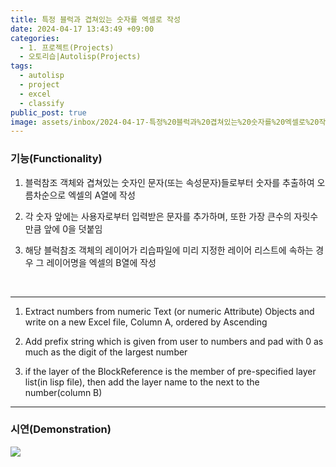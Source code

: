 ```yaml
---
title: 특정 블럭과 겹쳐있는 숫자를 엑셀로 작성
date: 2024-04-17 13:43:49 +09:00
categories:
  - 1. 프로젝트(Projects)
  - 오토리습|Autolisp(Projects)
tags:
  - autolisp
  - project
  - excel
  - classify
public_post: true
image: assets/inbox/2024-04-17-특정%20블럭과%20겹쳐있는%20숫자를%20엑셀로%20작성-1.gif
---
```


### 기능(Functionality)

1. 블럭참조 객체와 겹쳐있는 숫자인 문자(또는 속성문자)들로부터 숫자를 추출하여 오름차순으로 엑셀의 A열에 작성

2. 각 숫자 앞에는 사용자로부터 입력받은 문자를 추가하며, 또한 가장 큰수의 자릿수만큼 앞에 0을 덧붙임

3. 해당 블럭참조 객체의 레이어가 리습파일에 미리 지정한 레이어 리스트에 속하는 경우 그 레이어명을 엑셀의 B열에 작성

<br>
<hr>


1. Extract numbers from numeric Text (or numeric Attribute) Objects and write on a new Excel file, Column A, ordered by Ascending

2. Add prefix string which is given from user to numbers and pad with 0 as much as the digit of the largest number

3. if the layer of the BlockReference is the member of pre-specified layer list(in lisp file), then add the layer name to the next to the number(column B)



<hr>

### 시연(Demonstration)
![](assets/inbox/2024-04-17-특정%20블럭과%20겹쳐있는%20숫자를%20엑셀로%20작성-1.gif)